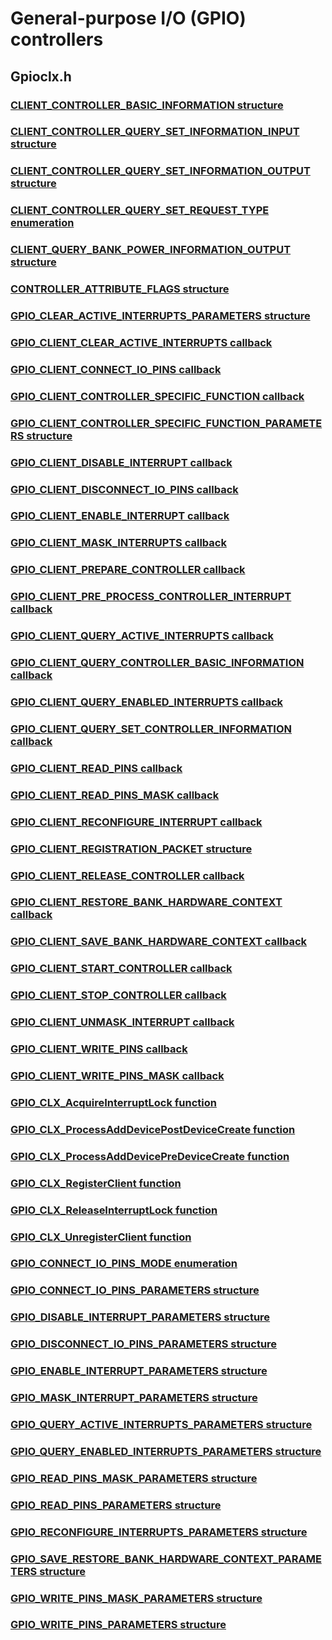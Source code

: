 # General-purpose I/O (GPIO) controllers
## Gpioclx.h
### [CLIENT_CONTROLLER_BASIC_INFORMATION structure](content\gpioclx\ns-gpioclx--client-controller-basic-information.md)
### [CLIENT_CONTROLLER_QUERY_SET_INFORMATION_INPUT structure](content\gpioclx\ns-gpioclx--client-controller-query-set-information-input.md)
### [CLIENT_CONTROLLER_QUERY_SET_INFORMATION_OUTPUT structure](content\gpioclx\ns-gpioclx--client-controller-query-set-information-output.md)
### [CLIENT_CONTROLLER_QUERY_SET_REQUEST_TYPE enumeration](content\gpioclx\ne-gpioclx--client-controller-query-set-request-type.md)
### [CLIENT_QUERY_BANK_POWER_INFORMATION_OUTPUT structure](content\gpioclx\ns-gpioclx--client-query-bank-power-information-output.md)
### [CONTROLLER_ATTRIBUTE_FLAGS structure](content\gpioclx\ns-gpioclx--controller-attribute-flags.md)
### [GPIO_CLEAR_ACTIVE_INTERRUPTS_PARAMETERS structure](content\gpioclx\ns-gpioclx--gpio-clear-active-interrupts-parameters.md)
### [GPIO_CLIENT_CLEAR_ACTIVE_INTERRUPTS callback](content\gpioclx\nc-gpioclx-gpio-client-clear-active-interrupts.md)
### [GPIO_CLIENT_CONNECT_IO_PINS callback](content\gpioclx\nc-gpioclx-gpio-client-connect-io-pins.md)
### [GPIO_CLIENT_CONTROLLER_SPECIFIC_FUNCTION callback](content\gpioclx\nc-gpioclx-gpio-client-controller-specific-function.md)
### [GPIO_CLIENT_CONTROLLER_SPECIFIC_FUNCTION_PARAMETERS structure](content\gpioclx\ns-gpioclx--gpio-client-controller-specific-function-parameters.md)
### [GPIO_CLIENT_DISABLE_INTERRUPT callback](content\gpioclx\nc-gpioclx-gpio-client-disable-interrupt.md)
### [GPIO_CLIENT_DISCONNECT_IO_PINS callback](content\gpioclx\nc-gpioclx-gpio-client-disconnect-io-pins.md)
### [GPIO_CLIENT_ENABLE_INTERRUPT callback](content\gpioclx\nc-gpioclx-gpio-client-enable-interrupt.md)
### [GPIO_CLIENT_MASK_INTERRUPTS callback](content\gpioclx\nc-gpioclx-gpio-client-mask-interrupts.md)
### [GPIO_CLIENT_PREPARE_CONTROLLER callback](content\gpioclx\nc-gpioclx-gpio-client-prepare-controller.md)
### [GPIO_CLIENT_PRE_PROCESS_CONTROLLER_INTERRUPT callback](content\gpioclx\nc-gpioclx-gpio-client-pre-process-controller-interrupt.md)
### [GPIO_CLIENT_QUERY_ACTIVE_INTERRUPTS callback](content\gpioclx\nc-gpioclx-gpio-client-query-active-interrupts.md)
### [GPIO_CLIENT_QUERY_CONTROLLER_BASIC_INFORMATION callback](content\gpioclx\nc-gpioclx-gpio-client-query-controller-basic-information.md)
### [GPIO_CLIENT_QUERY_ENABLED_INTERRUPTS callback](content\gpioclx\nc-gpioclx-gpio-client-query-enabled-interrupts.md)
### [GPIO_CLIENT_QUERY_SET_CONTROLLER_INFORMATION callback](content\gpioclx\nc-gpioclx-gpio-client-query-set-controller-information.md)
### [GPIO_CLIENT_READ_PINS callback](content\gpioclx\nc-gpioclx-gpio-client-read-pins.md)
### [GPIO_CLIENT_READ_PINS_MASK callback](content\gpioclx\nc-gpioclx-gpio-client-read-pins-mask.md)
### [GPIO_CLIENT_RECONFIGURE_INTERRUPT callback](content\gpioclx\nc-gpioclx-gpio-client-reconfigure-interrupt.md)
### [GPIO_CLIENT_REGISTRATION_PACKET structure](content\gpioclx\ns-gpioclx--gpio-client-registration-packet.md)
### [GPIO_CLIENT_RELEASE_CONTROLLER callback](content\gpioclx\nc-gpioclx-gpio-client-release-controller.md)
### [GPIO_CLIENT_RESTORE_BANK_HARDWARE_CONTEXT callback](content\gpioclx\nc-gpioclx-gpio-client-restore-bank-hardware-context.md)
### [GPIO_CLIENT_SAVE_BANK_HARDWARE_CONTEXT callback](content\gpioclx\nc-gpioclx-gpio-client-save-bank-hardware-context.md)
### [GPIO_CLIENT_START_CONTROLLER callback](content\gpioclx\nc-gpioclx-gpio-client-start-controller.md)
### [GPIO_CLIENT_STOP_CONTROLLER callback](content\gpioclx\nc-gpioclx-gpio-client-stop-controller.md)
### [GPIO_CLIENT_UNMASK_INTERRUPT callback](content\gpioclx\nc-gpioclx-gpio-client-unmask-interrupt.md)
### [GPIO_CLIENT_WRITE_PINS callback](content\gpioclx\nc-gpioclx-gpio-client-write-pins.md)
### [GPIO_CLIENT_WRITE_PINS_MASK callback](content\gpioclx\nc-gpioclx-gpio-client-write-pins-mask.md)
### [GPIO_CLX_AcquireInterruptLock function](content\gpioclx\nf-gpioclx-gpio-clx-acquireinterruptlock.md)
### [GPIO_CLX_ProcessAddDevicePostDeviceCreate function](content\gpioclx\nf-gpioclx-gpio-clx-processadddevicepostdevicecreate.md)
### [GPIO_CLX_ProcessAddDevicePreDeviceCreate function](content\gpioclx\nf-gpioclx-gpio-clx-processadddevicepredevicecreate.md)
### [GPIO_CLX_RegisterClient function](content\gpioclx\nf-gpioclx-gpio-clx-registerclient.md)
### [GPIO_CLX_ReleaseInterruptLock function](content\gpioclx\nf-gpioclx-gpio-clx-releaseinterruptlock.md)
### [GPIO_CLX_UnregisterClient function](content\gpioclx\nf-gpioclx-gpio-clx-unregisterclient.md)
### [GPIO_CONNECT_IO_PINS_MODE enumeration](content\gpioclx\ne-gpioclx--gpio-connect-io-pins-mode.md)
### [GPIO_CONNECT_IO_PINS_PARAMETERS structure](content\gpioclx\ns-gpioclx--gpio-connect-io-pins-parameters.md)
### [GPIO_DISABLE_INTERRUPT_PARAMETERS structure](content\gpioclx\ns-gpioclx--gpio-disable-interrupt-parameters.md)
### [GPIO_DISCONNECT_IO_PINS_PARAMETERS structure](content\gpioclx\ns-gpioclx--gpio-disconnect-io-pins-parameters.md)
### [GPIO_ENABLE_INTERRUPT_PARAMETERS structure](content\gpioclx\ns-gpioclx--gpio-enable-interrupt-parameters.md)
### [GPIO_MASK_INTERRUPT_PARAMETERS structure](content\gpioclx\ns-gpioclx--gpio-mask-interrupt-parameters.md)
### [GPIO_QUERY_ACTIVE_INTERRUPTS_PARAMETERS structure](content\gpioclx\ns-gpioclx--gpio-query-active-interrupts-parameters.md)
### [GPIO_QUERY_ENABLED_INTERRUPTS_PARAMETERS structure](content\gpioclx\ns-gpioclx--gpio-query-enabled-interrupts-parameters.md)
### [GPIO_READ_PINS_MASK_PARAMETERS structure](content\gpioclx\ns-gpioclx--gpio-read-pins-mask-parameters.md)
### [GPIO_READ_PINS_PARAMETERS structure](content\gpioclx\ns-gpioclx--gpio-read-pins-parameters.md)
### [GPIO_RECONFIGURE_INTERRUPTS_PARAMETERS structure](content\gpioclx\ns-gpioclx--gpio-reconfigure-interrupts-parameters.md)
### [GPIO_SAVE_RESTORE_BANK_HARDWARE_CONTEXT_PARAMETERS structure](content\gpioclx\ns-gpioclx--gpio-save-restore-bank-hardware-context-parameters.md)
### [GPIO_WRITE_PINS_MASK_PARAMETERS structure](content\gpioclx\ns-gpioclx--gpio-write-pins-mask-parameters.md)
### [GPIO_WRITE_PINS_PARAMETERS structure](content\gpioclx\ns-gpioclx--gpio-write-pins-parameters.md)
